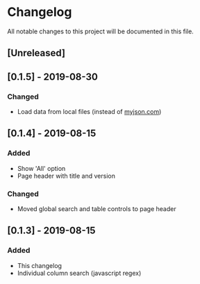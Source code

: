# Changelog

All notable changes to this project will be documented in this file.

## [Unreleased]

## [0.1.5] - 2019-08-30

### Changed

- Load data from local files (instead of [myjson.com](http://myjson.com))

## [0.1.4] - 2019-08-15

### Added

- Show 'All' option
- Page header with title and version

### Changed

- Moved global search and table controls to page header

## [0.1.3] - 2019-08-15

### Added

- This changelog
- Individual column search (javascript regex)
